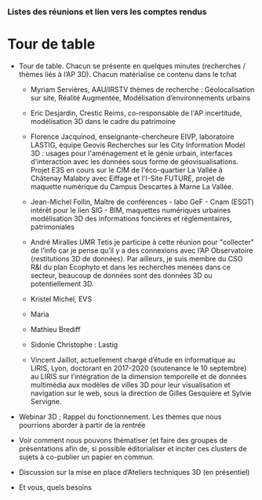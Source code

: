 ### Listes des réunions et lien vers les comptes rendus

# Tour de table

 
 *  Tour de table. Chacun se présente en quelques minutes  (recherches / thèmes liés à l’AP 3D). Chacun matérialise ce contenu dans le tchat
    * Myriam Servières, AAU/IRSTV thèmes de recherche : Géolocalisation sur site, Réalité Augmentée, Modélisation d’environnements urbains
    * Eric Desjardin, Crestic Reims, co-responsable de l'AP incertitude, modélisation 3D dans le cadre du patrimoine
    * Florence Jacquinod, enseignante-chercheure EIVP, laboratoire LASTIG, équipe Geovis Recherches sur les City Information Model 3D : usages pour l'aménagement et le génie urbain, interfaces d'interaction avec les données sous forme de géovisualisations. Projet E3S en cours sur le CIM de l'éco-quartier La Vallée à Châtenay Malabry avec Eiffage et l'I-Site FUTURE, projet de maquette numérique du Campus Descartes à Marne La Vallée.   
    * Jean-Michel Follin, Maître de conférences - labo GeF - Cnam (ESGT) intérêt pour le lien SIG - BIM, maquettes numériques urbaines modélisation 3D des informations foncières et réglementaires, patrimoniales
    * André Miralles UMR Tetis je participe à cette réunion pour "collecter" de l’info car je pense qu’il y a des connexions avec l’AP Observatoire (restitutions 3D de données). Par ailleurs, je suis membre du CSO R&I du plan Ecophyto et dans les recherches menées dans ce secteur, beaucoup de données sont des données 3D ou potentiellement 3D.
    * Kristel Michel, EVS
    * Maria
    * Mathieu Brediff
    * Sidonie Christophe : Lastig
    
    
    
    * Vincent Jaillot, actuellement chargé d’étude en informatique au LIRIS, Lyon, doctorant en 2017-2020 (soutenance le 10 septembre) au LIRIS sur l’intégration de la dimension temporelle et de données multimédia aux modèles de villes 3D pour leur visualisation et navigation sur le web, sous la direction de Gilles Gesquière et Sylvie Servigne.
    
    
 
 
 *  Webinar 3D ; Rappel du fonctionnement. Les thèmes que nous pourrions aborder à partir de la rentrée
 * Voir comment nous pouvons thématiser (et faire des groupes de présentations afin de, si possible éditorialiser et inciter ces clusters de sujets à co-publier un papier en commun. 
 * Discussion sur la mise en place d’Ateliers techniques 3D (en présentiel)
 * Et vous, quels besoins 
 
